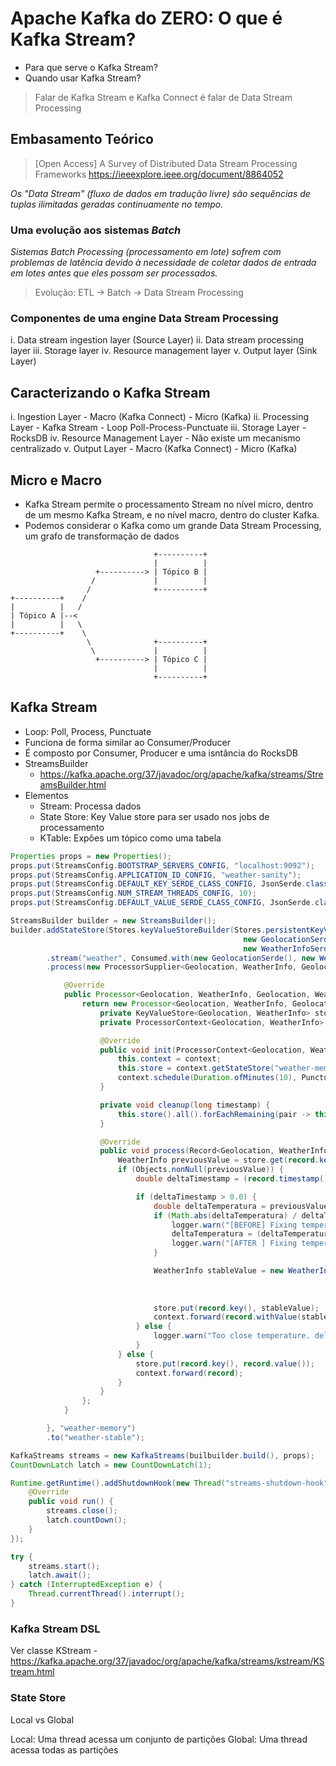 # Apache Kafka do ZERO: O que é Kafka Stream?

* Para que serve o Kafka Stream?
* Quando usar Kafka Stream?

> Falar de Kafka Stream e Kafka Connect é falar de Data Stream Processing

## Embasamento Teórico
> [Open Access] A Survey of Distributed Data Stream Processing Frameworks
    https://ieeexplore.ieee.org/document/8864052

_Os "Data Stream" (fluxo de dados em tradução livre) são sequências de tuplas ilimitadas geradas continuamente no tempo._

### Uma evolução aos sistemas _Batch_
_Sistemas Batch Processing (processamento em lote) sofrem com problemas de latência devido à necessidade de coletar dados de entrada em lotes antes que eles possam ser processados._

> Evolução: ETL → Batch → Data Stream Processing

### Componentes de uma engine Data Stream Processing

i.   Data stream ingestion layer (Source Layer)
ii.  Data stream processing layer
iii. Storage layer
iv.  Resource management layer
v.   Output layer (Sink Layer)

## Caracterizando o Kafka Stream

i. Ingestion Layer
    - Macro (Kafka Connect)
    - Micro (Kafka)
ii. Processing Layer 
    - Kafka Stream
        - Loop Poll-Process-Punctuate
iii. Storage Layer
    - RocksDB
iv. Resource Management Layer
    - Não existe um mecanismo centralizado
v. Output Layer
    - Macro (Kafka Connect)
    - Micro (Kafka)

## Micro e Macro

* Kafka Stream permite o processamento Stream no nível micro, dentro de um mesmo Kafka Stream, e no nível macro, dentro do cluster Kafka.
* Podemos considerar o Kafka como um grande Data Stream Processing, um grafo de transformação de dados

```
                                +----------+ 
                                |          |
                   +----------> | Tópico B |
                  /             |          |
                 /              +----------+ 
+----------+    /
|          |   /
| Tópico A |--<
|          |   \
+----------+    \
                 \              +----------+ 
                  \             |          |
                   +----------> | Tópico C |
                                |          |
                                +----------+ 
```


## Kafka Stream

* Loop: Poll, Process, Punctuate
* Funciona de forma similar ao Consumer/Producer
* É composto por Consumer, Producer e uma isntância do RocksDB
* StreamsBuilder
    - https://kafka.apache.org/37/javadoc/org/apache/kafka/streams/StreamsBuilder.html
* Elementos
    - Stream:      Processa dados
    - State Store: Key Value store para ser usado nos jobs de processamento
    - KTable:      Expões um tópico como uma tabela

```java
Properties props = new Properties();
props.put(StreamsConfig.BOOTSTRAP_SERVERS_CONFIG, "localhost:9092");
props.put(StreamsConfig.APPLICATION_ID_CONFIG, "weather-sanity");
props.put(StreamsConfig.DEFAULT_KEY_SERDE_CLASS_CONFIG, JsonSerde.class);
props.put(StreamsConfig.NUM_STREAM_THREADS_CONFIG, 10);
props.put(StreamsConfig.DEFAULT_VALUE_SERDE_CLASS_CONFIG, JsonSerde.class);

StreamsBuilder builder = new StreamsBuilder();
builder.addStateStore(Stores.keyValueStoreBuilder(Stores.persistentKeyValueStore("weather-memory"),
                                                    new GeolocationSerde(),
                                                    new WeatherInfoSerde()))
        .stream("weather", Consumed.with(new GeolocationSerde(), new WeatherInfoSerde()))
        .process(new ProcessorSupplier<Geolocation, WeatherInfo, Geolocation, WeatherInfo>() {

            @Override
            public Processor<Geolocation, WeatherInfo, Geolocation, WeatherInfo> get() {
                return new Processor<Geolocation, WeatherInfo, Geolocation, WeatherInfo>() {
                    private KeyValueStore<Geolocation, WeatherInfo> store;
                    private ProcessorContext<Geolocation, WeatherInfo> context;

                    @Override
                    public void init(ProcessorContext<Geolocation, WeatherInfo> context) {
                        this.context = context;
                        this.store = context.getStateStore("weather-memory");
                        context.schedule(Duration.ofMinutes(10), PunctuationType.WALL_CLOCK_TIME, this:cleanup);
                    }

                    private void cleanup(long timestamp) {
                        this.store().all().forEachRemaining(pair -> this.store().delete(pair.key));
                    }

                    @Override
                    public void process(Record<Geolocation, WeatherInfo> record) {
                        WeatherInfo previousValue = store.get(record.key());
                        if (Objects.nonNull(previousValue)) {
                            double deltaTimestamp = (record.timestamp() - previousValue.getTimestamp()) / TimeUnit.MINUTES.toMillis(1);

                            if (deltaTimestamp > 0.0) {
                                double deltaTemperatura = previousValue.getTemperature() - record.value().getTemperature();
                                if (Math.abs(deltaTemperatura) / deltaTimestamp > 1.0) {
                                    logger.warn("[BEFORE] Fixing temperature! delta={}", deltaTemperatura);
                                    deltaTemperatura = (deltaTemperatura > 0 ? 1.0 : -1.0) * deltaTimestamp;
                                    logger.warn("[AFTER ] Fixing temperature! delta={}", deltaTemperatura);
                                }

                                WeatherInfo stableValue = new WeatherInfo(record.key(),
                                                                            deltaTemperatura + previousValue.getTemperature(),
                                                                            record.value().getWind(),
                                                                            record.value().getTimestamp());
                                store.put(record.key(), stableValue);
                                context.forward(record.withValue(stableValue));
                            } else {
                                logger.warn("Too close temperature. delta={} ignored={}", deltaTimestamp, record);
                            }
                        } else {
                            store.put(record.key(), record.value());
                            context.forward(record);
                        }
                    }
                };
            }

        }, "weather-memory")
        .to("weather-stable");

KafkaStreams streams = new KafkaStreams(builbuilder.build(), props);
CountDownLatch latch = new CountDownLatch(1);

Runtime.getRuntime().addShutdownHook(new Thread("streams-shutdown-hook") {
    @Override
    public void run() {
        streams.close();
        latch.countDown();
    }
});

try {
    streams.start();
    latch.await();
} catch (InterruptedException e) {
    Thread.currentThread().interrupt();
}
```
### Kafka Stream DSL

Ver classe KStream 
    - https://kafka.apache.org/37/javadoc/org/apache/kafka/streams/kstream/KStream.html

### State Store

Local vs Global 

Local:  Uma thread acessa um conjunto de partições
Global: Uma thread acessa todas as partições

